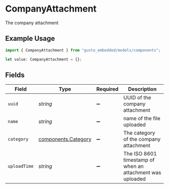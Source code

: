# CompanyAttachment

The company attachment

## Example Usage

```typescript
import { CompanyAttachment } from "gusto_embedded/models/components";

let value: CompanyAttachment = {};
```

## Fields

| Field                                                      | Type                                                       | Required                                                   | Description                                                |
| ---------------------------------------------------------- | ---------------------------------------------------------- | ---------------------------------------------------------- | ---------------------------------------------------------- |
| `uuid`                                                     | *string*                                                   | :heavy_minus_sign:                                         | UUID of the company attachment                             |
| `name`                                                     | *string*                                                   | :heavy_minus_sign:                                         | name of the file uploaded                                  |
| `category`                                                 | [components.Category](../../models/components/category.md) | :heavy_minus_sign:                                         | The category of the company attachment                     |
| `uploadTime`                                               | *string*                                                   | :heavy_minus_sign:                                         | The ISO 8601 timestamp of when an attachment was uploaded  |